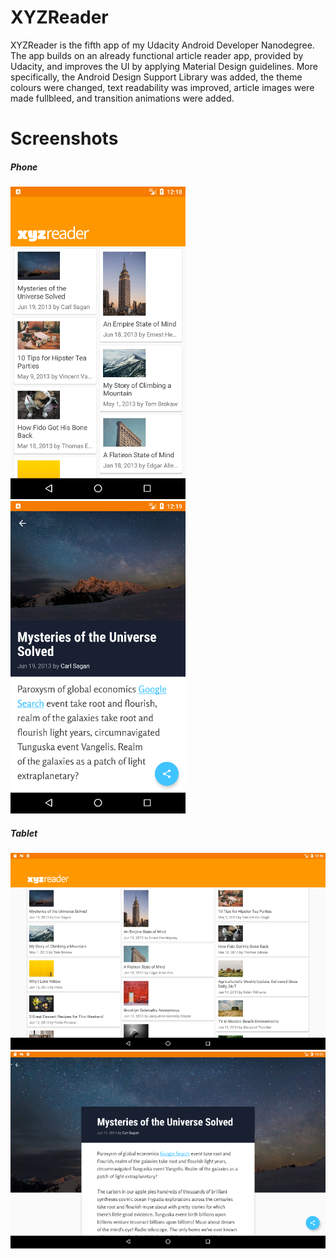 # XYZReader

XYZReader is the fifth app of my Udacity Android Developer Nanodegree. The app builds on an already functional article reader app, provided by Udacity, and improves the UI by applying Material Design guidelines. More specifically, the Android Design Support Library was added, the theme colours were changed, text readability was improved, article images were made fullbleed, and transition animations were added.

# Screenshots

##### Phone

![XYZReader - Article List](readme-images/xyz_reader_main_phone.png)
![XYZReader - Article](readme-images/xyz_reader_article_phone.png)

##### Tablet

![XYZReader - Article List](readme-images/xyz_reader_main_tablet.png)
![XYZReader - Article](readme-images/xyz_reader_article_tablet.png)
